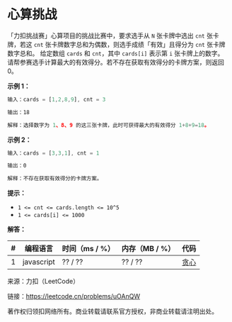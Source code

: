 # 心算挑战

「力扣挑战赛」心算项目的挑战比赛中，要求选手从 `N` 张卡牌中选出 `cnt` 张卡牌，若这 `cnt` 张卡牌数字总和为偶数，则选手成绩「有效」且得分为 `cnt` 张卡牌数字总和。 给定数组 `cards` 和 `cnt`，其中 `cards[i]` 表示第 `i` 张卡牌上的数字。 请帮参赛选手计算最大的有效得分。若不存在获取有效得分的卡牌方案，则返回 0。

**示例 1：**

``` javascript
输入：cards = [1,2,8,9], cnt = 3

输出：18

解释：选择数字为 1、8、9 的这三张卡牌，此时可获得最大的有效得分 1+8+9=18。
```

**示例 2：**

``` javascript
输入：cards = [3,3,1], cnt = 1

输出：0

解释：不存在获取有效得分的卡牌方案。
```

**提示：**

- `1 <= cnt <= cards.length <= 10^5`
- `1 <= cards[i] <= 1000`

**解答：**

**#**|**编程语言**|**时间（ms / %）**|**内存（MB / %）**|**代码**
--|--|--|--|--
1|javascript|?? / ??|?? / ??|[贪心](./javascript/ac_v1.js)

来源：力扣（LeetCode）

链接：https://leetcode.cn/problems/uOAnQW

著作权归领扣网络所有。商业转载请联系官方授权，非商业转载请注明出处。
